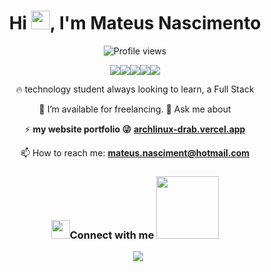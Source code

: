 <!-- img align="right" height="590em"src="https://gist.githubusercontent.com/Mateusnasciment/7341de1e3a908a9200159db4d7926e69/raw/a71edeb4f37be1e345419f8a8e25c2e7db2c39ea/new2022.svg"/ -->

 <h1 align="center">Hi <img src="https://raw.githubusercontent.com/kaueMarques/kaueMarques/master/hi.gif" height="30px">, I'm Mateus Nascimento</h1>
<p align="center"> <img src="https://komarev.com/ghpvc/?username=Mateusnasciment&color=yellow" alt="Profile views" />

 
<div align="center"> <image src="https://img.shields.io/badge/TypeScript-007ACC?style=for-the-badge&logo=typescript&logoColor=white"><image src="https://img.shields.io/badge/JavaScript-F7DF1E?style=for-the-badge&logo=javascript&logoColor=black"><image src="https://img.shields.io/badge/java-%23ED8B00.svg?style=for-the-badge&logo=openjdk&logoColor=white"<image src="https://img.shields.io/badge/Python-14354C?style=for-the-badge&logo=python&logoColor=white"><image src="https://img.shields.io/badge/python-3670A0?style=for-the-badge&logo=python&logoColor=ffdd54"></image><image src="https://img.shields.io/badge/Go-00ADD8?style=for-the-badge&logo=go&logoColor=white">



 🔥 technology student always looking to learn, a  Full Stack
 


 🤝 I’m available for freelancing.
 💬 Ask me about 


 ⚡  **my website portfolio 😜**
[**archlinux-drab.vercel.app**](https://archlinux-drab.vercel.app)

 📫 How to reach me: **mateus.nasciment@hotmail.com**
  <br/>
<h3 align="center" > <img src="https://media.giphy.com/media/iY8CRBdQXODJSCERIr/giphy.gif" width="30" height="30"/>Connect with me <img src='https://raw.githubusercontent.com/ShahriarShafin/ShahriarShafin/main/Assets/handshake.gif' width="100px"/> </h3>
 <div align="center"  class="icons-social" style="margin-left: 10px;">
</div>

<div align="center">
        <a style="margin-left: 10px;"  target="_blank" href="https://www.linkedin.com/in/mateusnasciment/">
			<img src="https://img.icons8.com/doodle/40/000000/linkedin--v2.png"></a>


<!--
